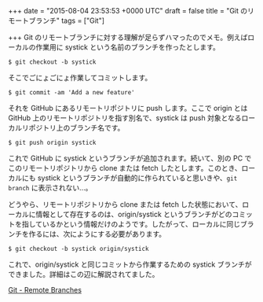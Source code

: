 
+++
date = "2015-08-04 23:53:53 +0000 UTC"
draft = false
title = "Git のリモートブランチ"
tags = ["Git"]

+++
Git のリモートブランチに対する理解が足らずハマったのでメモ。例えばローカルの作業用に systick という名前のブランチを作ったとします。

```
$ git checkout -b systick
```


そこでごにょごにょ作業してコミットします。

```
$ git commit -am 'Add a new feature'
```


それを GitHub にあるリモートリポジトリに push します。ここで origin とは GitHub 上のリモートリポジトリを指す別名で、systick は push 対象となるローカルリポジトリ上のブランチ名です。

```
$ git push origin systick
```


これで GitHub に systick というブランチが追加されます。続いて、別の PC でこのリモートリポジトリから clone または fetch したとします。このとき、ローカルにも systick というブランチが自動的に作られていると思いきや、<code>git branch</code> に表示されない…。

どうやら、リモートリポジトリから clone または fetch した状態において、ローカルに情報として存在するのは、origin/systick というブランチがどのコミットを指しているかという情報だけのようです。したがって、ローカルに同じブランチを作るには、次にようにする必要があります。

```
$ git checkout -b systick origin/systick
```


これで、origin/systick と同じコミットから作業するための systick ブランチができました。詳細はこの辺に解説されてました。

<a href="https://git-scm.com/book/en/v2/Git-Branching-Remote-Branches">Git - Remote Branches</a>


